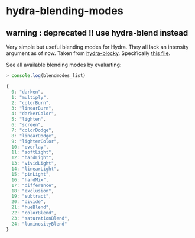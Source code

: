 # hydra-blending-modes

## **warning : deprecated !! use hydra-blend instead**

Very simple but useful blending modes for Hydra. They all lack an intensity argument as of now.
Taken from [hydra-blocky](https://github.com/samarthgulati/hydra-blockly/).
Specifically [this file](https://github.com/samarthgulati/hydra-blockly/blob/master/image-editing-glsl-functions.js).

See all available blending modes by evaluating:

```js
> console.log(blendmodes_list)
```

```js
{
  0: "darken",
  1: "multiply",
  2: "colorBurn",
  3: "linearBurn",
  4: "darkerColor",
  5: "lighten",
  6: "screen",
  7: "colorDodge",
  8: "linearDodge",
  9: "lighterColor",
  10: "overlay",
  11: "softLight",
  12: "hardLight",
  13: "vividLight",
  14: "linearLight",
  15: "pinLight",
  16: "hardMix",
  17: "difference",
  18: "exclusion",
  19: "subtract",
  20: "divide",
  21: "hueBlend",
  22: "colorBlend",
  23: "saturationBlend",
  24: "luminosityBlend"
}
```
